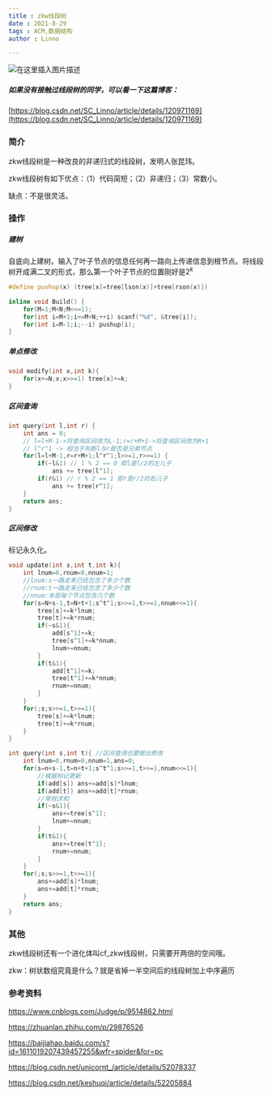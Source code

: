```yaml
---
title : zkw线段树
date : 2021-8-29
tags : ACM,数据结构
author : Linno

---
```

![在这里插入图片描述](https://img-blog.csdnimg.cn/1dd4424eb6f840fc99e28f4d7fadd96d.png?x-oss-process=image/watermark,type_ZHJvaWRzYW5zZmFsbGJhY2s,shadow_50,text_Q1NETiBA57yE5ruF,size_20,color_FFFFFF,t_70,g_se,x_16#pic_center)
##### 如果没有接触过线段树的同学，可以看一下这篇博客：
[https://blog.csdn.net/SC_Linno/article/details/120971169](https://blog.csdn.net/SC_Linno/article/details/120971169)

### 简介

zkw线段树是一种改良的非递归式的线段树，发明人张昆玮。

zkw线段树有如下优点：（1）代码简短；（2）非递归；（3）常数小。

缺点：不是很灵活。



### 操作

##### 建树

自底向上建树。输入了叶子节点的信息任何再一路向上传递信息到根节点。将线段树开成满二叉的形式，那么第一个叶子节点的位置刚好是$2^k$

```C++
#define pushup(x) (tree[x]=tree[lson(x)]+tree[rson(x)])

inline void Build() {
    for(M=1;M<N;M<<=1);
    for(int i=M+1;i<=M+N;++i) scanf("%d", &tree[i]);
    for(int i=M-1;i;--i) pushup(i);
}
```



##### 单点修改

```C++
void modify(int x,int k){
    for(x+=N;x;x>>=1) tree[x]+=k;
}
```



##### 区间查询

```C++
int query(int l,int r) {
    int ans = 0;
    // l=l+M-1->将查询区间改为L-1;r=r+M+1->将查询区间改为R+1
    // l^r^1 -> 相当于判断l与r是否是兄弟节点
    for(l=l+M-1,r=r+M+1;l^r^1;l>>=1,r>>=1) {
        if(~l&1) // l % 2 == 0 即l是l/2的左儿子
            ans += tree[l^1];
        if(r&1) // r % 2 == 1 即r是r/2的右儿子
            ans += tree[r^1];
    }
    return ans;
}
```



##### 区间修改

标记永久化。

```C++
void update(int s,int t,int k){
    int lnum=0,rnum=0,nnum=1;
    //lnum:s一路走来已经包含了多少个数
    //rnum:t一路走来已经包含了多少个数
    //nnum:本层每个节点包含几个数
    for(s=N+s-1,t=N+t+1;s^t^1;s>>=1,t>>=1,nnum<<=1){
        tree[s]+=k*lnum;
        tree[t]+=k*rnum;
        if(~s&1){
            add[s^1]+=k;
            tree[s^1]+=k*nnum;
            lnum+=nnum;
        }
        if(t&1){
            add[t^1]+=k;
            tree[t^1]+=k*nnum;
            rnum+=nnum;
        }
    }
    for(;s;s>>=1,t>>=1){
        tree[s]+=k*lnum;
        tree[t]+=k*rnum;
    }
}

int query(int s,int t){ //区间查询也要做出修改
    int lnum=0,rnum=0,nnum=1,ans=0;
    for(s=n+s-1,t=n+t+1;s^t^1;s>>=1,t>>=1,nnum<<=1){
        //根据标记更新
        if(add[s]) ans+=add[s]*lnum;
        if(add[t]) ans+=add[t]*rnum;
        //常规求和
        if(~s&1){
            ans+=tree[s^1];
            lnum+=nnum;
        }
        if(t&1){
            ans+=tree[t^1];
            rnum+=nnum;
        }
    }
    for(;s;s>>=1,t>>=1){
        ans+=add[s]*lnum;
        ans+=add[t]*rnum;
    }
    return ans;
}
```



### 其他

zkw线段树还有一个进化体叫cf_zkw线段树，只需要开两倍的空间哦。

zkw：树状数组究竟是什么？就是省掉一半空间后的线段树加上中序遍历



### 参考资料

https://www.cnblogs.com/Judge/p/9514862.html

https://zhuanlan.zhihu.com/p/29876526

https://baijiahao.baidu.com/s?id=1611019207439457255&wfr=spider&for=pc

https://blog.csdn.net/unicornt_/article/details/52078337

https://blog.csdn.net/keshuqi/article/details/52205884

